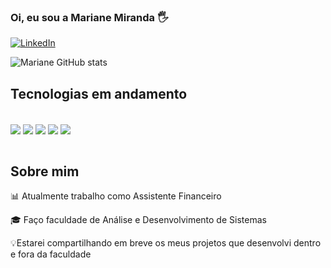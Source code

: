 
### Oi, eu sou a Mariane Miranda 🖐️

[![LinkedIn](https://img.shields.io/badge/LinkedIn-0077B5?style=for-the-badge&logo=linkedin&logoColor=white)](https://www.linkedin.com/in/mariane-miranda-b842a91aa/)

![Mariane GitHub stats](https://github-readme-stats.vercel.app/api?username=mariane&show_icons=true&theme=radical)

## Tecnologias em andamento

<div style="display: inline_block"><br/>
<img align="center" alt"Html5" src="https://img.shields.io/badge/HTML5-E34F26?style=for-the-badge&logo=html5&logoColor=white" />
<img align="center" alt"Html5" src="https://img.shields.io/badge/CSS3-1572B6?style=for-the-badge&logo=css3&logoColor=white" />
 <img align="center" alt"Html5" src="https://img.shields.io/badge/Java-ED8B00?style=for-the-badge&logo=openjdk&logoColor=white" />
 <img align="center" alt"Html5" src="https://img.shields.io/badge/Python-3776AB?style=for-the-badge&logo=python&logoColor=white" />
 <img align="center" alt"Html5" src="https://img.shields.io/badge/MySQL-005C84?style=for-the-badge&logo=mysql&logoColor=white" />
</div><br/>

## Sobre mim
📊 Atualmente trabalho como Assistente Financeiro

🎓 Faço faculdade de Análise e Desenvolvimento de Sistemas

💡Estarei compartilhando em breve os meus projetos que desenvolvi dentro e fora da faculdade
